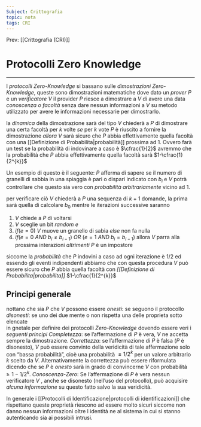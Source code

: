 ```yaml
---
Subject: Crittografia
topic: nota
tags: CRI
---
```


Prev: [[Crittografia (CRI)]]

# Protocolli Zero Knowledge
---
I _protocolli Zero-Knowledge_ si bassano sulle _dimostrazioni Zero-Knowledge_, queste sono dimostrazioni matematiche dove dato un _prover_ $P$ e  un _verificatore_ $V$ il provider $P$ riesce a dimostrare a $V$ di avere una data _conoscenza o facoltà_ senza dare nessun informazioni a $V$ su metodo utilizzato per avere le informazioni necessarie per dimostrarlo.

la _dinamica_ della dimostrazione sarà del tipo
$V$ chiederà a $P$ di dimostrare una certa facoltà per $k$ volte _se_ per $k$ vote $P$ è riuscito a fornire la dimostrazione _allora_ $V$ sarà sicuro che $P$ abbia effettivamente quella facoltà con una [[Definizione di Probabilita|probabilità]] prossima ad 1. Ovvero farà un test se la probabilità di indovinare a caso è $\cfrac{1}{2}$ avremmo che la probabilità che $P$ abbia effettivamente quella facoltà sarà $1-\cfrac{1}{2^{k}}$  

Un esempio di questo è il seguente:
$P$ afferma di sapere se il numero di granelli di sabbia in una spiaggia è pari o dispari indicato con $b_{i}$ e $V$ potrà controllare che questo sia vero con _probabilità arbitrariamente_ vicino ad $1$.

per verificare ciò $V$ chiederà a $P$ una sequenza di $k+1$ domande, la prima sarà quella di calcolare $b_{0}$  mentre le iterazioni successive saranno
1. $V$ chiede a $P$ di voltarsi
2. $V$ sceglie un bit _random_ $e$ 
3. $if(e=0)$ $V$ muove un granello di sabia _else_ non fa nulla 
4. $if(e=0 \ AND\  b_{i}\not = b_{i-1}) \ OR \ (e=1 \ AND\  b_{i}= b_{i-1})$ allora $V$ parra alla prossima interazioni _altrimenti_ $P$ è un impostore

siccome la _probabilità_ che $P$ indovini a caso ad ogni iterazione è $1/2$  ed essendo gli eventi indipendenti abbiamo che con questa procedura $V$ può essere sicuro che $P$ abbia quella facoltà con _[[Definizione di Probabilita|probabilita]]_ $1-\cfrac{1}{2^{k}}$ 
 

## Principi generale
nottano che sia $P$ che $V$ possono essere 
_onesti_: se seguono il protocollo
_disonesti_: se uno dei due mente o non rispetta una delle proprieta sotto elencate  
in gnetale per definire dei protocolli _Zero-Knowledge_ dovendo essere veri i _seguenti principi_ 
_Completezza_:
	se l’affermazione di $P$ è vera, $V$ ne accetta sempre la dimostrazione. 
_Correttezza_: 
	se l’affermazione di $P$ è falsa ($P$ è disonesto), $V$ può essere convinto della veridicità di tale affermazione solo con “bassa probabilità”, cioè una probabilità $\leq 1/2^{k}$ per un valore arbitrario $k$ scelto da $V$.
	Alternativamente la correttezza può essere riformulata dicendo che se $P$ è _onesto_ sarà in grado di convincerne $V$ con probabilità $\geq 1 − 1/2^{k}$. 
_Conoscenza-Zero_: 
	Se l’affermazione di $P$ è vera nessun verificatore $V$ , anche se disonesto (nell’uso del protocollo), può acquisire _alcuna informazione_ su questo fatto salvo la sua veridicità.


In generale i [[Protocolli di Identificazione|protocolli di identificazioni]] che rispettano queste proprietà riescono ad essere molto sicuri siccome non danno nessun informazioni oltre l identità ne al sistema in cui si stanno autenticando sia ai possibili intrusi.
